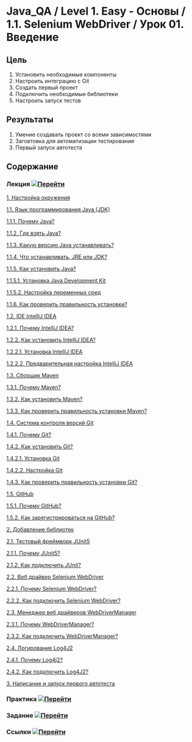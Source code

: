 # Java_QA / Level 1. Easy - Основы / 1.1. Selenium WebDriver / Урок 01. Введение

## Цель

1. Установить необходимые компоненты
2. Настроить интеграцию с Git
3. Создать первый проект
4. Подключить необходимые библиотеки
5. Настроить запуск тестов

## Результаты 

1. Умение создавать проект со всеми зависимостями
2. Заговтовка для автоматизации тестирования
3. Первый запуск автотеста

## Содержание

### Лекция [![Перейти](https://img.shields.io/badge/-%D0%9F%D0%B5%D1%80%D0%B5%D0%B9%D1%82%D0%B8-blue)](1.%20Лекция.md)
           
[1. Настройка окружения](1.%20Лекция.md#1.-Настройка-окружения)

[1.1. Язык программирования Java (JDK)](1.%20Лекция.md#1.1.-Язык-программирования-Java-(JDK))

[1.1.1. Почему Java?](1.%20Лекция.md#1.1.1.-Почему-Java?)
    
[1.1.2. Где взять Java?](1.%20Лекция.md#1.1.2.-Где-взять-Java?)

[1.1.3. Какую версию Java устанавливать?](1.%20Лекция.md#1.1.3.-Какую-версию-Java-устанавливать?)

[1.1.4. Что устанавливать, JRE или JDK?](1.%20Лекция.md#1.1.4.-Что-устанавливать,-JRE-или-JDK?)

[1.1.5. Как установить Java?](1.%20Лекция.md#1.1.5.-Как-установить-Java?)

[1.1.5.1. Установка Java Development Kit](1.%20Лекция.md#1.1.5.1.-Установка-Java-Development-Kit)

[1.1.5.2. Настройка переменных сред](1.%20Лекция.md#1.1.5.2.-Настройка-переменных-сред)

[1.1.6. Как проверить правильность установки?](1.%20Лекция.md#1.1.6.-Как-проверить-правильность-установки?)
 
[1.2. IDE IntelliJ IDEA](1.%20Лекция.md#1.2.-IDE-IntelliJ-IDEA)

[1.2.1. Почему IntelliJ IDEA?](1.%20Лекция.md#1.2.1.-Почему-IntelliJ-IDEA?)

[1.2.2. Как установить IntelliJ IDEA?](1.%20Лекция.md#1.2.2.-Как-установить-IntelliJ-IDEA?)    

[1.2.2.1. Установка IntelliJ IDEA](1.%20Лекция.md#1.2.2.1.-Установка-IntelliJ-IDEA)  

[1.2.2.2. Предварительная настройка IntelliJ IDEA](1.%20Лекция.md#1.2.2.2.-Предварительная-настройка-IntelliJ-IDEA)  
    
[1.3. Сборщик Maven](1.%20Лекция.md#1.3.-Сборщик-Maven)

[1.3.1. Почему Maven?](1.%20Лекция.md#1.3.1.-Почему-Maven?)

[1.3.2. Как установить Maven?](1.%20Лекция.md#1.3.2.-Как-установить-Maven?)

[1.3.3. Как проверить правильность установки Maven?](1.%20Лекция.md#1.3.3.-Как-проверить-правильность-установки-Maven?)
    
[1.4. Система контроля версий Git](1.%20Лекция.md#1.4.-Система-контроля-версий-Git)

[1.4.1. Почему Git?](1.%20Лекция.md#1.4.1.-Почему-Git?)

[1.4.2. Как установить Git?](1.%20Лекция.md#1.4.2.-Как-установить-Git?)

[1.4.2.1. Установка Git](1.%20Лекция.md#1.4.2.1.-Установка-Git)

[1.4.2.2. Настройка Git](1.%20Лекция.md#1.4.2.2.-Настройка-Git)

[1.4.3. Как проверить правильность установки Git?](1.%20Лекция.md#1.4.3.-Как-проверить-правильность-установки-Git?)

[1.5. GitHub](1.%20Лекция.md#1.5.-GitHub)

[1.5.1. Почему GitHub?](1.%20Лекция.md#1.5.1.-Почему-GitHub?)

[1.5.2. Как зарегистрироваться на GitHub?](1.%20Лекция.md#1.5.2.-Как-зарегистрироваться-на-GitHub?)

[2. Добавление библиотек](1.%20Лекция.md#2.-Добавление-библиотек)

[2.1. Тестовый фреймворк JUnit5](1.%20Лекция.md#2.1.-Тестовый-фреймворк-JUnit5)

[2.1.1. Почему JUnit5?](1.%20Лекция.md#2.1.1.-Почему-JUnit5?)

[2.1.2. Как подключить JUnit?](1.%20Лекция.md#2.1.2.-Как-подключить-JUnit?)

[2.2. Веб драйвер Selenium WebDriver](1.%20Лекция.md#2.2.-Веб-драйвер-Selenium-WebDriver)

[2.2.1. Почему Selenium WebDriver?](1.%20Лекция.md#2.2.1.-Почему-Selenium-WebDriver?)

[2.2.2. Как подключить Selenium WebDriver?](1.%20Лекция.md#2.2.2.-Как-подключить-Selenium-WebDriver?)

[2.3. Менеджер веб драйверов WebDriverManager](1.%20Лекция.md#2.3.-Менеджер-веб-драйверов-WebDriverManager)

[2.3.1. Почему WebDriverManager?](1.%20Лекция.md#2.3.1.-Почему-WebDriverManager?)

[2.3.2. Как подключить WebDriverManager?](1.%20Лекция.md#2.3.2.-Как-подключить-WebDriverManager?)

[2.4. Логирование Log4J2](1.%20Лекция.md#2.4.-Логирование-Log4J2)

[2.4.1. Почему Log4j2?](1.%20Лекция.md#2.4.1.-Почему-Log4j2?)

[2.4.2. Как подключить Log4J2?](1.%20Лекция.md#2.4.2.-Как-подключить-Log4J2?)

[3. Написание и запуск первого автотеста](1.%20Лекция.md#3.-Написание-и-запуск-первого-автотеста)

### Практика [![Перейти](https://img.shields.io/badge/-%D0%9F%D0%B5%D1%80%D0%B5%D0%B9%D1%82%D0%B8-blue)](2.%20Практика.md)

### Задание [![Перейти](https://img.shields.io/badge/-%D0%9F%D0%B5%D1%80%D0%B5%D0%B9%D1%82%D0%B8-blue)](3.%20Задание.md)

### Ссылки [![Перейти](https://img.shields.io/badge/-%D0%9F%D0%B5%D1%80%D0%B5%D0%B9%D1%82%D0%B8-blue)](4.%20Ссылки.md)